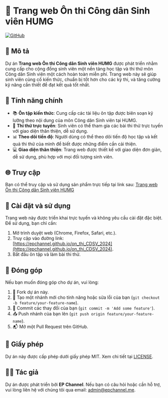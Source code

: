 # 🌟 Trang web Ôn thi Công dân Sinh viên HUMG

[![GitHub](https://img.shields.io/github/license/epchannel/on_thi_CDSV_2024)](https://github.com/epchannel/on_thi_CDSV_2024/blob/main/LICENSE)

## 📝 Mô tả

Dự án **Trang web Ôn thi Công dân Sinh viên HUMG** được phát triển nhằm cung cấp cho cộng đồng sinh viên một nền tảng học tập và thi thử môn Công dân Sinh viên một cách hoàn toàn miễn phí. Trang web này sẽ giúp sinh viên củng cố kiến thức, chuẩn bị tốt hơn cho các kỳ thi, và tăng cường kỹ năng cần thiết để đạt kết quả tốt nhất.

## 🎯 Tính năng chính

- 📚 **Ôn tập kiến thức**: Cung cấp các tài liệu ôn tập được biên soạn kỹ lưỡng theo nội dung của môn Công dân Sinh viên tại HUMG.
- 📝 **Thi thử trực tuyến**: Sinh viên có thể tham gia các bài thi thử trực tuyến với giao diện thân thiện, dễ sử dụng.
- 📊 **Theo dõi tiến độ**: Người dùng có thể theo dõi tiến độ học tập và kết quả thi thử của mình để biết được những điểm cần cải thiện.
- 💻 **Giao diện thân thiện**: Trang web được thiết kế với giao diện đơn giản, dễ sử dụng, phù hợp với mọi đối tượng sinh viên.

## 🌐 Truy cập

Bạn có thể truy cập và sử dụng sản phẩm trực tiếp tại link sau: [Trang web Ôn thi Công dân Sinh viên HUMG](https://epchannel.github.io/on_thi_CDSV_2024)

## 🚀 Cài đặt và sử dụng

Trang web này được triển khai trực tuyến và không yêu cầu cài đặt đặc biệt. Để sử dụng, bạn chỉ cần:

1. Mở trình duyệt web (Chrome, Firefox, Safari, etc.).
2. Truy cập vào đường link: [https://epchannel.github.io/on_thi_CDSV_2024](https://epchannel.github.io/on_thi_CDSV_2024).
3. Bắt đầu ôn tập và làm bài thi thử.

## 🤝 Đóng góp

Nếu bạn muốn đóng góp cho dự án, vui lòng:

1. 🍴 Fork dự án này.
2. 🌱 Tạo một nhánh mới cho tính năng hoặc sửa lỗi của bạn (`git checkout -b feature/your-feature-name`).
3. 💾 Commit các thay đổi của bạn (`git commit -m 'Add some feature'`).
4. 📤 Push nhánh của bạn lên (`git push origin feature/your-feature-name`).
5. 📬 Mở một Pull Request trên GitHub.

## 📄 Giấy phép

Dự án này được cấp phép dưới giấy phép MIT. Xem chi tiết tại [LICENSE](https://github.com/epchannel/on_thi_CDSV_2024/blob/main/LICENSE).

## 👨‍💻 Tác giả

Dự án được phát triển bởi **EP Channel**. Nếu bạn có câu hỏi hoặc cần hỗ trợ, vui lòng liên hệ với chúng tôi qua email: [admin@epchannel.me](mailto:admin@epchannel.me).
